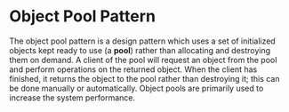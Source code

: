 Object Pool Pattern
===================

The object pool pattern is a design pattern which uses a set of initialized objects kept ready to use (a **pool**) rather than allocating and destroying them on demand. A client of the pool will request an object from the pool and perform operations on the returned object. When the client has finished, it returns the object to the pool rather than destroying it; this can be done manually or automatically. Object pools are primarily used to increase the system performance.